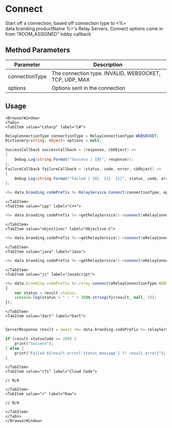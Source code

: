 # Connect

Start off a connection, based off connection type to <%= data.branding.productName %>'s Relay Servers. Connect options come in from "ROOM_ASSIGNED" lobby callback

## Method Parameters

| Parameter      | Description                                            |
| -------------- | ------------------------------------------------------ |
| connectionType | The connection type. INVALID, WEBSOCKET, TCP, UDP, MAX |
| options        | Options sent in the connection                         |

## Usage

```mdx-code-block
<BrowserWindow>
<Tabs>
<TabItem value="csharp" label="C#">
```

```csharp
RelayConnectionType connectionType = RelayConnectionType.WEBSOCKET;
Dictionary<string, object> options = null;

SuccessCallback successCallback = (response, cbObject) =>
{
    Debug.Log(string.Format("Success | {0}", response));
};
FailureCallback failureCallback = (status, code, error, cbObject) =>
{
    Debug.Log(string.Format("Failed | {0}  {1}  {2}", status, code, error));
};

<%= data.branding.codePrefix %>.RelayService.Connect(connectionType, options, successCallback, failureCallback);
```

```mdx-code-block
</TabItem>
<TabItem value="cpp" label="C++">
```

```cpp
<%= data.branding.codePrefix %>->getRelayService()->connect(eRelayConnectionType.WEBSOCKET, server.host, port, server.passcode, server.lobbyId, this);
```

```mdx-code-block
</TabItem>
<TabItem value="objectivec" label="Objective-C">
```

```cpp
<%= data.branding.codePrefix %>->getRelayService()->connect(eRelayConnectionType.WEBSOCKET, server.host, port, server.passcode, server.lobbyId, this);
```

```mdx-code-block
</TabItem>
<TabItem value="java" label="Java">
```

```cpp
<%= data.branding.codePrefix %>->getRelayService()->connect(eRelayConnectionType.WEBSOCKET, server.host, port, server.passcode, server.lobbyId, this);
```

```mdx-code-block
</TabItem>
<TabItem value="js" label="JavaScript">
```

```javascript
<%= data.branding.codePrefix %>.relay.connect(eRelayConnectionType.WEBSOCKET, server.host, port, server.passcode, server.lobbyId, result =>
{
	var status = result.status;
	console.log(status + " : " + JSON.stringify(result, null, 2));
});
```

```mdx-code-block
</TabItem>
<TabItem value="dart" label="Dart">
```

```dart

ServerResponse result = await <%= data.branding.codePrefix %>.relayService.connect(eRelayConnectionType.WEBSOCKET:eRelayConnectionType.WEBSOCKET, server.host:server.host, port:port, server.passcode:server.passcode, server.lobbyId:server.lobbyId);

if (result.statusCode == 200) {
    print("Success");
} else {
    print("Failed ${result.error['status_message'] ?? result.error}");
}
```

```mdx-code-block
</TabItem>
<TabItem value="cfs" label="Cloud Code">
```

```cfscript
// N/A
```

```mdx-code-block
</TabItem>
<TabItem value="r" label="Raw">
```

```cfscript
// N/A
```

```mdx-code-block
</TabItem>
</Tabs>
</BrowserWindow>
```
